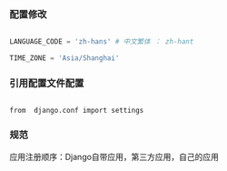 ### 配置修改

```python

LANGUAGE_CODE = 'zh-hans' # 中文繁体 ： zh-hant

TIME_ZONE = 'Asia/Shanghai' 

```

### 引用配置文件配置
```python?linenums

from  django.conf import settings

```

### 规范

应用注册顺序：Django自带应用，第三方应用，自己的应用